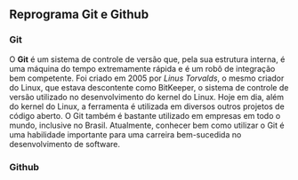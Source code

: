 ## Reprograma Git e Github

### Git

O **Git** é um sistema de controle de versão que, pela sua estrutura interna, é uma máquina do tempo extremamente rápida e é um robô de integração bem competente.
Foi criado em 2005 por _Linus Torvalds_, o mesmo criador do Linux, que estava descontente como BitKeeper, o sistema de controle de versão utilizado no desenvolvimento do kernel do Linux.
Hoje em dia, além do kernel do Linux, a ferramenta é utilizada em diversos outros projetos de código aberto. O Git também é bastante utilizado em empresas em todo o mundo, inclusive no Brasil.
Atualmente, conhecer bem como utilizar o Git é uma habilidade importante para uma carreira bem-sucedida no desenvolvimento de software.


### Github
